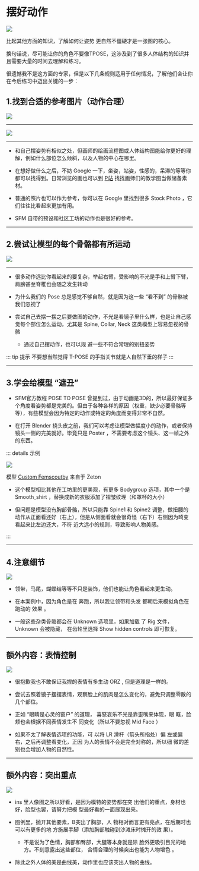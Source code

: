 # 摆好动作

![](https://pic.downk.cc/item/5ec12004c2a9a83be552534d.png)

比起其他方面的知识，了解如何让姿势 更自然不僵硬才是一张图的核心。

换句话说，尽可能让你的角色不要像TPOSE，这涉及到了很多人体结构的知识并且需要大量的时间去理解和练习。

很遗憾我不是这方面的专家，但是以下几条规则适用于任何情况，了解他们会让你在今后练习中迈出关键的一步：

## 1.找到合适的参考图片（动作合理）

![](https://pic.downk.cc/item/5ec120cec2a9a83be5530a64.png)

---

![](https://pic.downk.cc/item/5ec120cec2a9a83be5530a66.png)

---

- 和自己摆姿势有相似之处，但画师的绘画流程图或人体结构图能给你更好的理解，例如什么部位怎么倾斜，以及人物的中心在哪里。

- 在想好做什么之后，不妨 Google 一下，坐姿，站姿，性感的，呆滞的等等你都可以找得到。日常浏览的画也可以到 [P站](https://www.pixiv.net/) 找找画师们的教学图当做储备素材。 

- 普通的照片也可以作为参考，你可以在 Google 里找到很多 Stock Photo ，它们往往比看起来更加有用。 

- SFM 自带的预设和社区工坊的动作也是很好的参考。

---

## 2.尝试让模型的每个骨骼都有所运动

![](https://pic.downk.cc/item/5ec12282c2a9a83be5547d7c.png)

---

- 很多动作远比你看起来的要复杂，举起右臂，受影响的不光是手和上臂下臂，肩膀甚至脊椎也会随之发生转动

- 为什么我们的 Pose 总是感觉不够自然，就是因为这一些 “看不到” 的骨骼被我们忽视了

- 尝试自己去摆一摆之后要做图的动作，不光是看镜子里什么样，也是让自己感觉每个部位怎么运动，尤其是 Spine, Collar, Neck 这类模型上容易忽视的骨骼
  - 通过自己摆动作，也可以规 避一些不符合常理的别扭姿势

::: tip 提示
不要想当然觉得 T-POSE 的手指关节就是人自然下垂的样子
::: 

---

## 3.学会给模型 “遮丑”

- SFM官方教程 POSE TO POSE 曾提到过，由于动画是3D的，所以最好保证多个角度看姿势都是完美的。但由于各种各样的原因（权重，缺少必要骨骼等等），有些模型会因为特定的动作或特定的角度而变得非常不自然。

- 在打开 Blender 挠头皮之前，我们可以考虑让模型做幅度小的动作，或者保持镜头一侧的完美就好。毕竟只是 Poster ，不需要考虑这个镜头、这一帧之外的东西。

::: details 示例

![](https://pic.downk.cc/item/5ec12931c2a9a83be55ada1f.png)

模型 [Custom Femscoutby](https://steamcommunity.com/sharedfiles/filedetails/?id=1233342995) 来自于 Zeton

- 这个模型相比其他在工坊里的更美观，有更多 Bodygroup 选项，其中一个是 Smooth_shirt ，替换成新的衣服添加了褶皱纹理（和罩杯的大小）

- 但问题是模型没有胸部骨骼，所以只能靠 Spine1 和 Spine2 调整，做扭腰的动作从正面看还好（右上），但是从侧面看就会很奇怪（右下）右侧因为畸变看起来比左边还大，不符 近大远小的规则，导致影响人物美感。

:::

---

## 4.注意细节

![](https://pic.downk.cc/item/5ec12b27c2a9a83be55cbe90.png)

- 领带，马尾，蝴蝶结等等不只是装饰，他们也能让角色看起来更生动。

- 在本案例中，因为角色是在 奔跑，所以我让领带和头发 都朝后来模拟角色在跑动的 效果 。

- 一般这些杂类骨骼都会在 Unknown 选项里，如果加载 了 Rig 文件， Unknown 会被隐藏， 在齿轮里选择 Show hidden controls 即可恢复。

---

## 额外内容：表情控制

![](https://pic.downk.cc/item/5ec12cf1c2a9a83be55e5e06.png)

- 很抱歉我也不敢保证我捏的表情有多生动 ORZ , 但是道理是一样的。

- 尝试去照着镜子摆摆表情，观察脸上的肌肉是怎么变化的，避免只调整零散的几个部位。

- 正如 “眼睛是心灵的窗户” 的道理， 喜怒哀乐不光是靠歪嘴来体现，眼 眶，脸颊也会根据不同表情发生不 同变化（所以不要忽视 Mid Face ）

- 如果不太了解表情选项的功能，可 以将 LR 滑杆（箭头所指处）偏 左或偏右，之后再调整看变化，正因 为人的表情不会是完全对称的，所以细 微的差别也会增加人物的自然性。

---

## 额外内容：突出重点

![](https://pic.downk.cc/item/5ec12e92c2a9a83be55fecb2.png)

- ins 里人像图之所以好看，是因为模特的姿势都在突 出他们的重点，身材也好，脸型也罢，请努力把模 型最好看的一面展现出来。 

- 图例里，抛开其他要素，B突出了胸部，人 物相对而言更有亮点，在后期时也可以有更多的地 方施展手脚（添加胸部触碰到沙滩床时摊开的效 果）。 
  - 不是说为了色情，胸部和臀部，大腿等本身就是除 脸外更吸引目光的地方。不刻意露出这些部位， 合情合理的时候突出也能为人物增色 。

-  除此之外人体的美是曲线美，动作里也应该突出人物的曲线。